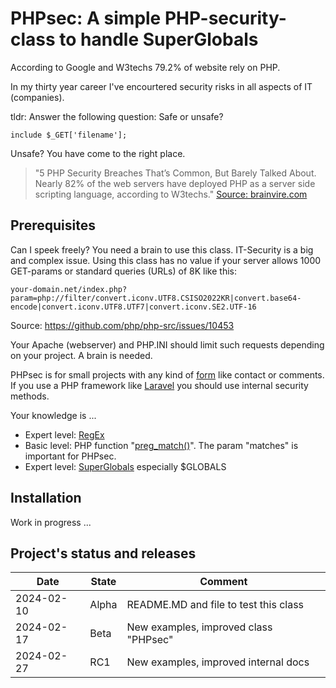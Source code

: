 # PHPsec: A simple PHP-security-class to handle SuperGlobals

According to Google and W3techs 79.2% of website rely on PHP.

In my thirty year career I've encourtered security risks in all aspects of IT (companies).

tldr: Answer the following question: Safe or unsafe?
```
include $_GET['filename'];
```
Unsafe? You have come to the right place.

> "5 PHP Security Breaches That’s Common, But Barely Talked About. Nearly 82% of the web servers have deployed PHP as a server side scripting language, according to W3techs."
[Source: brainvire.com](https://www.brainvire.com/5-php-security-breaches-thats-common-barely-talked/)

## Prerequisites

Can I speek freely? You need a brain to use this class. IT-Security is a big and complex issue. Using this class has no value if your server allows 1000 GET-params or standard queries (URLs) of 8K like this:

```
your-domain.net/index.php?param=php://filter/convert.iconv.UTF8.CSISO2022KR|convert.base64-encode|convert.iconv.UTF8.UTF7|convert.iconv.SE2.UTF-16
```
Source: https://github.com/php/php-src/issues/10453

Your Apache (webserver) and PHP.INI should limit such requests depending on your project. A brain is needed.

PHPsec is for small projects with any kind of <a href="https://www.w3schools.com/html/html_forms.asp" target="_blank">form</a> like contact or comments. If you use a PHP framework like [Laravel](https://laravel.com) you should use internal security methods.

Your knowledge is ...
* Expert level: <a href="https://en.wikipedia.org/wiki/Regular_expression" target="_blank">RegEx</a>
* Basic level: PHP function "<a href="https://www.php.net/manual/de/function.preg-match.php" target="_blank">preg_match()</a>". The param "matches" is important for PHPsec.
* Expert level: <a href="https://www.php.net/manual/de/language.variables.superglobals.php" target="_blank">SuperGlobals</a> especially $GLOBALS


## Installation

Work in progress ...

## Project's status and releases

| Date | State | Comment                                     |
|------------|-------|---------------------------------------|
| 2024-02-10 | Alpha | README.MD and file to test this class |
| 2024-02-17 | Beta  | New examples, improved class "PHPsec" |
| 2024-02-27 | RC1   | New examples, improved internal docs  |
